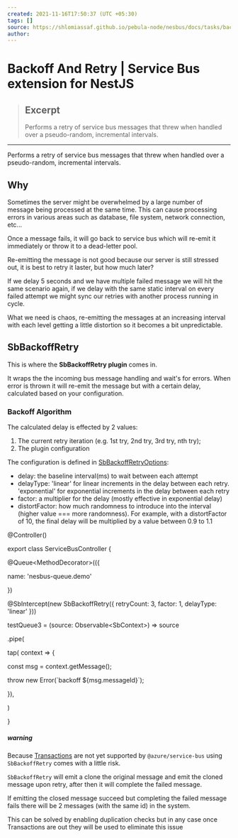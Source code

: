 ```yaml
---
created: 2021-11-16T17:50:37 (UTC +05:30)
tags: []
source: https://shlomiassaf.github.io/pebula-node/nesbus/docs/tasks/back-off/
author: 
---
```


# Backoff And Retry | Service Bus extension for NestJS

> ## Excerpt
> Performs a retry of service bus messages that threw when handled over a pseudo-random, incremental intervals.

---
Performs a retry of service bus messages that threw when handled over a pseudo-random, incremental intervals.

## Why

Sometimes the server might be overwhelmed by a large number of message being processed at the same time. This can cause processing errors in various areas such as database, file system, network connection, etc...

Once a message fails, it will go back to service bus which will re-emit it immediately or throw it to a dead-letter pool.

Re-emitting the message is not good because our server is still stressed out, it is best to retry it laster, but how much later?

If we delay 5 seconds and we have multiple failed message we will hit the same scenario again, if we delay with the same static interval on every failed attempt we might sync our retries with another process running in cycle.

What we need is chaos, re-emitting the messages at an increasing interval with each level getting a little distortion so it becomes a bit unpredictable.

## SbBackoffRetry

This is where the **SbBackoffRetry plugin** comes in.

It wraps the the incoming bus message handling and wait's for errors. When error is thrown it will re-emit the message but with a certain delay, calculated based on your configuration.

### Backoff Algorithm

The calculated delay is effected by 2 values:

1.  The current retry iteration (e.g. 1st try, 2nd try, 3rd try, nth try);
2.  The plugin configuration

The configuration is defined in [SbBackoffRetryOptions](https://shlomiassaf.github.io/pebula-node/nesbus/api-docs/interfaces/sbbackoffretryoptions.html):

-   delay: the baseline interval(ms) to wait between each attempt
-   delayType: 'linear' for linear increments in the delay between each retry. 'exponential' for exponential increments in the delay between each retry
-   factor: a multiplier for the delay (mostly effective in exponential delay)
-   distortFactor: how much randomness to introduce into the interval (higher value === more randomness). For example, with a distortFactor of 10, the final delay will be multiplied by a value between 0.9 to 1.1

@Controller()

export class ServiceBusController {

@Queue<MethodDecorator\>(({

name: 'nesbus-queue.demo'

})

@SbIntercept(new SbBackoffRetry({ retryCount: 3, factor: 1, delayType: 'linear' }))

testQueue3 \= (source: Observable<SbContext\>) \=> source

.pipe(

tap( context \=> {

const msg \= context.getMessage();

throw new Error(\`backoff ${msg.messageId}\`);

}),

)

}

##### warning

Because [Transactions](https://github.com/Azure/azure-sdk-for-js/issues/8252) are not yet supported by `@azure/service-bus` using `SbBackoffRetry` comes with a little risk.

`SbBackoffRetry` will emit a clone the original message and emit the cloned message upon retry, after then it will complete the failed message.

If emitting the closed message succeed but completing the failed message fails there will be 2 messages (with the same id) in the system.

This can be solved by enabling duplication checks but in any case once Transactions are out they will be used to eliminate this issue

